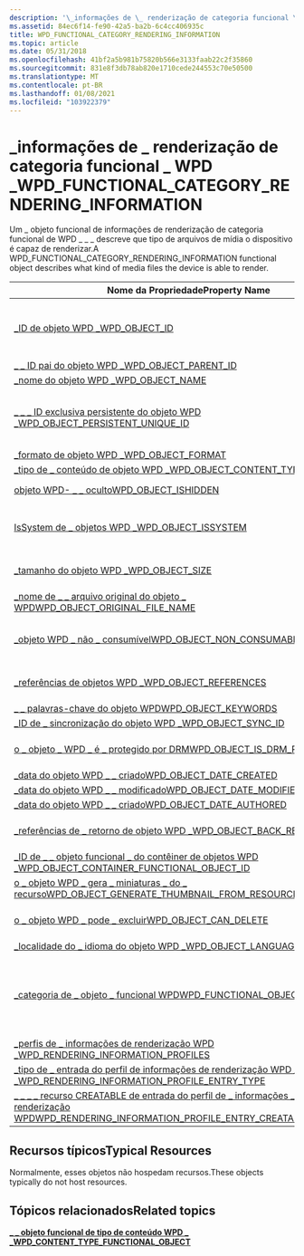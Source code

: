 ```yaml
---
description: '\_informações de \_ renderização de categoria funcional \_ WPD \_'
ms.assetid: 84ec6f14-fe90-42a5-ba2b-6c4cc406935c
title: WPD_FUNCTIONAL_CATEGORY_RENDERING_INFORMATION
ms.topic: article
ms.date: 05/31/2018
ms.openlocfilehash: 41bf2a5b981b75820b566e3133faab22c2f35860
ms.sourcegitcommit: 831e8f3db78ab820e1710cede244553c70e50500
ms.translationtype: MT
ms.contentlocale: pt-BR
ms.lasthandoff: 01/08/2021
ms.locfileid: "103922379"
---
```

# <a name="wpd_functional_category_rendering_information"></a><span data-ttu-id="4be10-103">\_informações de \_ renderização de categoria funcional \_ WPD \_</span><span class="sxs-lookup"><span data-stu-id="4be10-103">WPD\_FUNCTIONAL\_CATEGORY\_RENDERING\_INFORMATION</span></span>

<span data-ttu-id="4be10-104">Um \_ objeto funcional de informações de renderização de categoria funcional de WPD \_ \_ \_ descreve que tipo de arquivos de mídia o dispositivo é capaz de renderizar.</span><span class="sxs-lookup"><span data-stu-id="4be10-104">A WPD\_FUNCTIONAL\_CATEGORY\_RENDERING\_INFORMATION functional object describes what kind of media files the device is able to render.</span></span>



| <span data-ttu-id="4be10-105">Nome da Propriedade</span><span class="sxs-lookup"><span data-stu-id="4be10-105">Property Name</span></span>                                                                                                         | <span data-ttu-id="4be10-106">Obrigatório ou opcional</span><span class="sxs-lookup"><span data-stu-id="4be10-106">Required or Optional</span></span>                                                                                                                                   |
|-----------------------------------------------------------------------------------------------------------------------|--------------------------------------------------------------------------------------------------------------------------------------------------------|
| [<span data-ttu-id="4be10-107">\_ID de objeto WPD \_</span><span class="sxs-lookup"><span data-stu-id="4be10-107">WPD\_OBJECT\_ID</span></span>](object-properties.md)                                                                | <span data-ttu-id="4be10-108">Obrigatório, somente leitura.</span><span class="sxs-lookup"><span data-stu-id="4be10-108">Required, read-only.</span></span> <span data-ttu-id="4be10-109">Um cliente não pode definir essa propriedade, mesmo no momento da criação.</span><span class="sxs-lookup"><span data-stu-id="4be10-109">A client cannot set this property, even at creation time.</span></span>                                                                         |
| [<span data-ttu-id="4be10-110">\_ \_ ID pai do objeto WPD \_</span><span class="sxs-lookup"><span data-stu-id="4be10-110">WPD\_OBJECT\_PARENT\_ID</span></span>](object-properties.md)                                                 | <span data-ttu-id="4be10-111">Obrigatórios.</span><span class="sxs-lookup"><span data-stu-id="4be10-111">Required.</span></span>                                                                                                                                              |
| [<span data-ttu-id="4be10-112">\_nome do objeto WPD \_</span><span class="sxs-lookup"><span data-stu-id="4be10-112">WPD\_OBJECT\_NAME</span></span>](object-properties.md)                                                            | <span data-ttu-id="4be10-113">Obrigatórios.</span><span class="sxs-lookup"><span data-stu-id="4be10-113">Required.</span></span>                                                                                                                                              |
| [<span data-ttu-id="4be10-114">\_ \_ \_ ID exclusiva persistente do objeto WPD \_</span><span class="sxs-lookup"><span data-stu-id="4be10-114">WPD\_OBJECT\_PERSISTENT\_UNIQUE\_ID</span></span>](object-properties.md)                          | <span data-ttu-id="4be10-115">Obrigatório, somente leitura.</span><span class="sxs-lookup"><span data-stu-id="4be10-115">Required, read-only.</span></span> <span data-ttu-id="4be10-116">Um cliente não pode definir essa propriedade, mesmo no momento da criação.</span><span class="sxs-lookup"><span data-stu-id="4be10-116">A client cannot set this property, even at creation time.</span></span>                                                                         |
| [<span data-ttu-id="4be10-117">\_formato de objeto WPD \_</span><span class="sxs-lookup"><span data-stu-id="4be10-117">WPD\_OBJECT\_FORMAT</span></span>](object-properties.md)                                                        | <span data-ttu-id="4be10-118">Obrigatórios.</span><span class="sxs-lookup"><span data-stu-id="4be10-118">Required.</span></span>                                                                                                                                              |
| [<span data-ttu-id="4be10-119">\_tipo de \_ conteúdo de objeto WPD \_</span><span class="sxs-lookup"><span data-stu-id="4be10-119">WPD\_OBJECT\_CONTENT\_TYPE</span></span>](object-properties.md)                                           | <span data-ttu-id="4be10-120">Obrigatórios.</span><span class="sxs-lookup"><span data-stu-id="4be10-120">Required.</span></span>                                                                                                                                              |
| [<span data-ttu-id="4be10-121">objeto WPD- \_ \_ oculto</span><span class="sxs-lookup"><span data-stu-id="4be10-121">WPD\_OBJECT\_ISHIDDEN</span></span>](object-properties.md)                                                    | <span data-ttu-id="4be10-122">Necessário se o objeto estiver oculto.</span><span class="sxs-lookup"><span data-stu-id="4be10-122">Required if the object is hidden.</span></span>                                                                                                                      |
| [<span data-ttu-id="4be10-123">IsSystem de \_ objetos WPD \_</span><span class="sxs-lookup"><span data-stu-id="4be10-123">WPD\_OBJECT\_ISSYSTEM</span></span>](object-properties.md)                                                    | <span data-ttu-id="4be10-124">Obrigatório se o objeto for um objeto do sistema (representa um arquivo do sistema).</span><span class="sxs-lookup"><span data-stu-id="4be10-124">Required if the object is a system object (represents a system file).</span></span>                                                                                  |
| [<span data-ttu-id="4be10-125">\_tamanho do objeto WPD \_</span><span class="sxs-lookup"><span data-stu-id="4be10-125">WPD\_OBJECT\_SIZE</span></span>](object-properties.md)                                                            | <span data-ttu-id="4be10-126">Necessário se o objeto tiver pelo menos um recurso.</span><span class="sxs-lookup"><span data-stu-id="4be10-126">Required if the object has at least one resource.</span></span>                                                                                                      |
| [<span data-ttu-id="4be10-127">\_nome de \_ \_ arquivo original do objeto \_ WPD</span><span class="sxs-lookup"><span data-stu-id="4be10-127">WPD\_OBJECT\_ORIGINAL\_FILE\_NAME</span></span>](object-properties.md)                              | <span data-ttu-id="4be10-128">Necessário se o objeto representar um arquivo.</span><span class="sxs-lookup"><span data-stu-id="4be10-128">Required if the object represents a file.</span></span>                                                                                                              |
| [<span data-ttu-id="4be10-129">\_objeto WPD \_ não \_ consumível</span><span class="sxs-lookup"><span data-stu-id="4be10-129">WPD\_OBJECT\_NON\_CONSUMABLE</span></span>](object-properties.md)                                       | <span data-ttu-id="4be10-130">Recomendado se o objeto não for destinada ao consumo pelo dispositivo.</span><span class="sxs-lookup"><span data-stu-id="4be10-130">Recommended if the object is not meant for consumption by the device.</span></span>                                                                                  |
| [<span data-ttu-id="4be10-131">\_referências de objetos WPD \_</span><span class="sxs-lookup"><span data-stu-id="4be10-131">WPD\_OBJECT\_REFERENCES</span></span>](object-properties.md)                                                | <span data-ttu-id="4be10-132">Obrigatório se o objeto tiver referências a outros objetos.</span><span class="sxs-lookup"><span data-stu-id="4be10-132">Required if the object has references to other objects.</span></span>                                                                                                |
| [<span data-ttu-id="4be10-133">\_ \_ palavras-chave do objeto WPD</span><span class="sxs-lookup"><span data-stu-id="4be10-133">WPD\_OBJECT\_KEYWORDS</span></span>](object-properties.md)                                                    | <span data-ttu-id="4be10-134">Opcional.</span><span class="sxs-lookup"><span data-stu-id="4be10-134">Optional.</span></span>                                                                                                                                              |
| [<span data-ttu-id="4be10-135">\_ID de \_ sincronização do objeto WPD \_</span><span class="sxs-lookup"><span data-stu-id="4be10-135">WPD\_OBJECT\_SYNC\_ID</span></span>](object-properties.md)                                                     | <span data-ttu-id="4be10-136">Opcional.</span><span class="sxs-lookup"><span data-stu-id="4be10-136">Optional.</span></span>                                                                                                                                              |
| [<span data-ttu-id="4be10-137">o \_ objeto \_ WPD \_ é \_ protegido por DRM</span><span class="sxs-lookup"><span data-stu-id="4be10-137">WPD\_OBJECT\_IS\_DRM\_PROTECTED</span></span>](object-properties.md)                                  | <span data-ttu-id="4be10-138">Necessário se o objeto estiver protegido pela tecnologia DRM.</span><span class="sxs-lookup"><span data-stu-id="4be10-138">Required if the object is protected by DRM technology.</span></span>                                                                                                 |
| [<span data-ttu-id="4be10-139">\_data do objeto WPD \_ \_ criado</span><span class="sxs-lookup"><span data-stu-id="4be10-139">WPD\_OBJECT\_DATE\_CREATED</span></span>](object-properties.md)                                           | <span data-ttu-id="4be10-140">Opcional.</span><span class="sxs-lookup"><span data-stu-id="4be10-140">Optional.</span></span>                                                                                                                                              |
| [<span data-ttu-id="4be10-141">\_data do objeto WPD \_ \_ modificado</span><span class="sxs-lookup"><span data-stu-id="4be10-141">WPD\_OBJECT\_DATE\_MODIFIED</span></span>](object-properties.md)                                         | <span data-ttu-id="4be10-142">Recomendável.</span><span class="sxs-lookup"><span data-stu-id="4be10-142">Recommended.</span></span>                                                                                                                                           |
| [<span data-ttu-id="4be10-143">\_data do objeto WPD \_ \_ criado</span><span class="sxs-lookup"><span data-stu-id="4be10-143">WPD\_OBJECT\_DATE\_AUTHORED</span></span>](object-properties.md)                                         | <span data-ttu-id="4be10-144">Opcional.</span><span class="sxs-lookup"><span data-stu-id="4be10-144">Optional.</span></span>                                                                                                                                              |
| [<span data-ttu-id="4be10-145">\_referências de \_ retorno de objeto WPD \_</span><span class="sxs-lookup"><span data-stu-id="4be10-145">WPD\_OBJECT\_BACK\_REFERENCES</span></span>](object-properties.md)                                                                | <span data-ttu-id="4be10-146">Recomendado se o objeto for referenciado por outro objeto.</span><span class="sxs-lookup"><span data-stu-id="4be10-146">Recommended if the object is referenced by another object.</span></span>                                                                                             |
| [<span data-ttu-id="4be10-147">\_ID de \_ \_ objeto funcional \_ do contêiner de objetos WPD \_</span><span class="sxs-lookup"><span data-stu-id="4be10-147">WPD\_OBJECT\_CONTAINER\_FUNCTIONAL\_OBJECT\_ID</span></span>](object-properties.md)     | <span data-ttu-id="4be10-148">Opcional.</span><span class="sxs-lookup"><span data-stu-id="4be10-148">Optional.</span></span>                                                                                                                                              |
| [<span data-ttu-id="4be10-149">o \_ objeto WPD \_ gera \_ miniaturas \_ do \_ recurso</span><span class="sxs-lookup"><span data-stu-id="4be10-149">WPD\_OBJECT\_GENERATE\_THUMBNAIL\_FROM\_RESOURCE</span></span>](object-properties.md) | <span data-ttu-id="4be10-150">Opcional.</span><span class="sxs-lookup"><span data-stu-id="4be10-150">Optional.</span></span>                                                                                                                                              |
| [<span data-ttu-id="4be10-151">o \_ objeto WPD \_ pode \_ excluir</span><span class="sxs-lookup"><span data-stu-id="4be10-151">WPD\_OBJECT\_CAN\_DELETE</span></span>](object-properties.md)                                                                     | <span data-ttu-id="4be10-152">Obrigatório se o objeto não puder ser excluído.</span><span class="sxs-lookup"><span data-stu-id="4be10-152">Required if the object cannot be deleted.</span></span>                                                                                                              |
| [<span data-ttu-id="4be10-153">\_localidade do \_ idioma do objeto WPD \_</span><span class="sxs-lookup"><span data-stu-id="4be10-153">WPD\_OBJECT\_LANGUAGE\_LOCALE</span></span>](object-properties.md)                                                                | <span data-ttu-id="4be10-154">Opcional.</span><span class="sxs-lookup"><span data-stu-id="4be10-154">Optional.</span></span>                                                                                                                                              |
| [<span data-ttu-id="4be10-155">\_categoria de \_ objeto \_ funcional WPD</span><span class="sxs-lookup"><span data-stu-id="4be10-155">WPD\_FUNCTIONAL\_OBJECT\_CATEGORY</span></span>](miscellaneous-properties.md)                      | <span data-ttu-id="4be10-156">Obrigatórios.</span><span class="sxs-lookup"><span data-stu-id="4be10-156">Required.</span></span> <span data-ttu-id="4be10-157">Consulte [**\_ \_ \_ \_ objeto funcional de tipo de conteúdo WPD**](wpd-content-type-functional-object.md) para categorias definidas por dispositivos portáteis do Windows.</span><span class="sxs-lookup"><span data-stu-id="4be10-157">See [**WPD\_CONTENT\_TYPE\_FUNCTIONAL\_OBJECT**](wpd-content-type-functional-object.md) for categories defined by Windows Portable Devices.</span></span> |
| [<span data-ttu-id="4be10-158">\_perfis de \_ informações de renderização WPD \_</span><span class="sxs-lookup"><span data-stu-id="4be10-158">WPD\_RENDERING\_INFORMATION\_PROFILES</span></span>](miscellaneous-properties.md)              | <span data-ttu-id="4be10-159">Obrigatórios.</span><span class="sxs-lookup"><span data-stu-id="4be10-159">Required.</span></span>                                                                                                                                              |
| [<span data-ttu-id="4be10-160">\_tipo de \_ entrada do perfil de informações de renderização WPD \_ \_ \_</span><span class="sxs-lookup"><span data-stu-id="4be10-160">WPD\_RENDERING\_INFORMATION\_PROFILE\_ENTRY\_TYPE</span></span>](miscellaneous-properties.md)                                     | <span data-ttu-id="4be10-161">Opcional.</span><span class="sxs-lookup"><span data-stu-id="4be10-161">Optional.</span></span>                                                                                                                                              |
| [<span data-ttu-id="4be10-162">\_ \_ \_ \_ recurso CREATABLE de entrada do perfil de \_ informações \_ de renderização WPD</span><span class="sxs-lookup"><span data-stu-id="4be10-162">WPD\_RENDERING\_INFORMATION\_PROFILE\_ENTRY\_CREATABLE\_RESOURCE</span></span>](miscellaneous-properties.md)                      | <span data-ttu-id="4be10-163">Opcional.</span><span class="sxs-lookup"><span data-stu-id="4be10-163">Optional.</span></span>                                                                                                                                              |



 

## <a name="typical-resources"></a><span data-ttu-id="4be10-164">Recursos típicos</span><span class="sxs-lookup"><span data-stu-id="4be10-164">Typical Resources</span></span>

<span data-ttu-id="4be10-165">Normalmente, esses objetos não hospedam recursos.</span><span class="sxs-lookup"><span data-stu-id="4be10-165">These objects typically do not host resources.</span></span>

## <a name="related-topics"></a><span data-ttu-id="4be10-166">Tópicos relacionados</span><span class="sxs-lookup"><span data-stu-id="4be10-166">Related topics</span></span>

<dl> <dt>

[<span data-ttu-id="4be10-167">**\_ \_ objeto funcional de tipo de conteúdo WPD \_ \_**</span><span class="sxs-lookup"><span data-stu-id="4be10-167">**WPD\_CONTENT\_TYPE\_FUNCTIONAL\_OBJECT**</span></span>](wpd-content-type-functional-object.md)
</dt> </dl>

 

 



